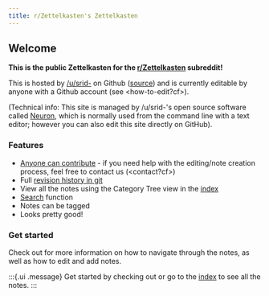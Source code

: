 ```yaml
---
title: r/Zettelkasten's Zettelkasten
---
```


## Welcome
**This is the public Zettelkasten for the [r/Zettelkasten](https://reddit.com/r/Zettelkasten/) subreddit!**

This <zettelkasten> is hosted by [/u/srid-](https://www.reddit.com/user/srid-) on Github ([source](https://github.com/srid/reddit.zettel.page)) and is currently editable by anyone with a Github account (see <how-to-edit?cf>). 

(Technical info: This site is managed by /u/srid-'s open source software called [Neuron](https://neuron.zettel.page/), which is normally used from the command line with a text editor; however you can also edit this site directly on GitHub).

### Features
* [Anyone can contribute](https://github.com/srid/reddit.zettel.page/edit/master/index.md) - if you need help with the editing/note creation process, feel free to contact us (<contact?cf>)
* Full [revision history in git](https://github.com/srid/reddit.zettel.page/commits/master)
* View all the notes using the Category Tree view in the [index](z-index.html)
* [Search](search.html) function
* Notes can be tagged
* Looks pretty good!

### Get started

Check out <how-to-use> for more information on how to navigate through the notes, as well as how to edit and add notes.

:::{.ui .message}
Get started by checking out <zettelkasten> or go to the [index](https://reddit.zettel.page/z-index.html) to see all the notes.
:::
